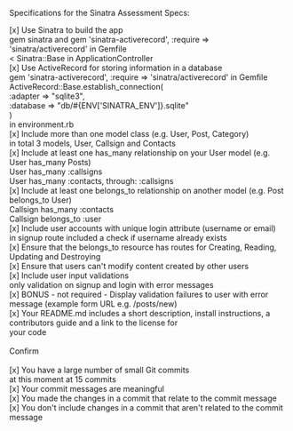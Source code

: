 Specifications for the Sinatra Assessment
Specs:

 [x] Use Sinatra to build the app<br>
     gem sinatra and gem 'sinatra-activerecord', :require => 'sinatra/activerecord' in Gemfile<br>
     < Sinatra::Base in ApplicationController<br>
 [x] Use ActiveRecord for storing information in a database<br>
     gem 'sinatra-activerecord', :require => 'sinatra/activerecord' in Gemfile<br>
     ActiveRecord::Base.establish_connection(<br>
       :adapter => "sqlite3",<br>
       :database => "db/#{ENV['SINATRA_ENV']}.sqlite"<br>
     )<br>
     in environment.rb<br>
 [x] Include more than one model class (e.g. User, Post, Category)<br>
     in total 3 models, User, Callsign and Contacts<br>
 [x] Include at least one has_many relationship on your User model (e.g. User has_many Posts)<br>
        User has_many :callsigns<br>
        User has_many :contacts, through: :callsigns<br>
 [x] Include at least one belongs_to relationship on another model (e.g. Post belongs_to User)<br>
     Callsign has_many :contacts<br>
     Callsign belongs_to :user<br>
 [x] Include user accounts with unique login attribute (username or email)<br>
     in signup route included a check if username already exists<br>
 [x] Ensure that the belongs_to resource has routes for Creating, Reading, Updating and Destroying<br>
 [x] Ensure that users can't modify content created by other users<br>
 [x] Include user input validations<br>
     only validation on signup and login with error messages<br>
 [x] BONUS - not required - Display validation failures to user with error message (example form URL e.g. /posts/new)<br>
 [x] Your README.md includes a short description, install instructions, a contributors guide and a link to the license for <br>your code<br>
<br>
Confirm<br>
<br>
 [x] You have a large number of small Git commits<br>
     at this moment at 15 commits<br>
 [x] Your commit messages are meaningful<br>
 [x] You made the changes in a commit that relate to the commit message<br>
 [x] You don't include changes in a commit that aren't related to the commit message<br>